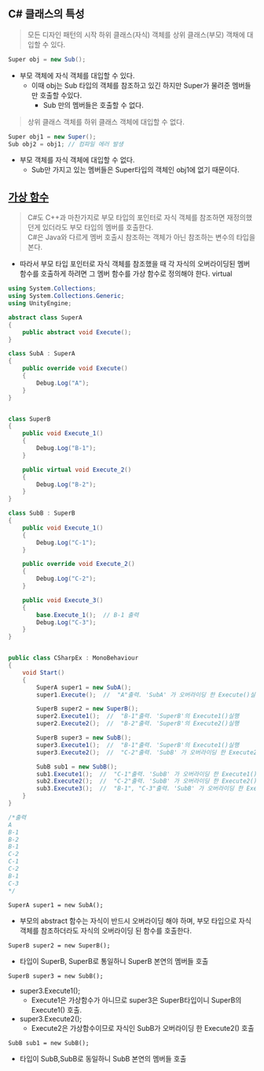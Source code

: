 ## C# 클래스의 특성

> 모든 디자인 패턴의 시작 하위 클래스(자식) 객체를 상위 클래스(부모) 객채에 대입할 수 있다.

```C#
Super obj = new Sub();
```

-   부모 객체에 자식 객체를 대입할 수 있다.
    -   이때 obj는 Sub 타입의 객체를 참조하고 있긴 하지만 Super가 물려준 멤버들만 호출할 수있다.
        -   Sub 만의 멤버들은 호출할 수 없다.

> 상위 클래스 객체를 하위 클래스 객체에 대입할 수 없다.

```C#
Super obj1 = new Super();
Sub obj2 = obj1; // 컴파일 에러 발생
```

-   부모 객체를 자식 객체에 대입할 수 없다.
    -   Sub만 가지고 있는 멤버들은 Super타입의 객체인 obj1에 없기 때문이다.

## [가상 함수](https://github.com/twozeronine/Csharp_Study/blob/main/DesignPattern/Class/CSharpEx.cs)

> C#도 C++과 마찬가지로 부모 타입의 포인터로 자식 객체를 참조하면 재정의했던게 있더라도 부모 타입의 멤버를 호출한다.  
> C#은 Java와 다르게 멤버 호출시 참조하는 객체가 아닌 참조하는 변수의 타입을 본다.

-   따라서 부모 타입 포인터로 자식 객체를 참조했을 때 각 자식의 오버라이딩된 멤버 함수를 호출하게 하려면 그 멤버 함수를 가상 함수로 정의해야 한다. virtual

```C#
using System.Collections;
using System.Collections.Generic;
using UnityEngine;

abstract class SuperA
{
    public abstract void Execute();
}

class SubA : SuperA
{
    public override void Execute()
    {
        Debug.Log("A");
    }
}


class SuperB
{
    public void Execute_1()
    {
        Debug.Log("B-1");
    }

    public virtual void Execute_2()
    {
        Debug.Log("B-2");
    }
}

class SubB : SuperB
{
    public void Execute_1()
    {
        Debug.Log("C-1");
    }

    public override void Execute_2()
    {
        Debug.Log("C-2");
    }

    public void Execute_3()
    {
        base.Execute_1();  // B-1 출력
        Debug.Log("C-3");
    }
}


public class CSharpEx : MonoBehaviour
{
    void Start()
    {
        SuperA super1 = new SubA();
        super1.Execute();  //  "A"출력. 'SubA' 가 오버라이딩 한 Execute()실행

        SuperB super2 = new SuperB();
        super2.Execute1();  //  "B-1"출력. 'SuperB'의 Execute1()실행
        super2.Execute2();  //  "B-2"출력. 'SuperB'의 Execute2()실행

        SuperB super3 = new SubB();
        super3.Execute1();  //  "B-1"출력. 'SuperB'의 Execute1()실행
        super3.Execute2();  //  "C-2"출력. 'SubB' 가 오버라이딩 한 Execute2()실행

        SubB sub1 = new SubB();
        sub1.Execute1();  //  "C-1"출력. 'SubB' 가 오버라이딩 한 Execute1()실행
        sub2.Execute2();  //  "C-2"출력. 'SubB' 가 오버라이딩 한 Execute2()실행
        sub3.Execute3();  //  "B-1", "C-3"출력. 'SubB' 가 오버라이딩 한 Execute3()실행
    }
}

/*출력
A
B-1
B-2
B-1
C-2
C-1
C-2
B-1
C-3
*/

```

`SuperA super1 = new SubA();`

-   부모의 abstract 함수는 자식이 반드시 오버라이딩 해야 하며, 부모 타입으로 자식 객체를 참조하더라도 자식의 오버라이딩 된 함수를 호출한다.

`SuperB super2 = new SuperB();`

-   타입이 SuperB, SuperB로 통일하니 SuperB 본연의 멤버들 호출

`SuperB super3 = new SubB();`

-   super3.Execute1();
    -   Execute1은 가상함수가 아니므로 super3은 SuperB타입이니 SuperB의 Execute1() 호출.
-   super3.Execute2();
    -   Execute2은 가상함수이므로 자식인 SubB가 오버라이딩 한 Execute2() 호출

`SubB sub1 = new SubB();`

-   타입이 SubB,SubB로 동일하니 SubB 본연의 멤버들 호출
